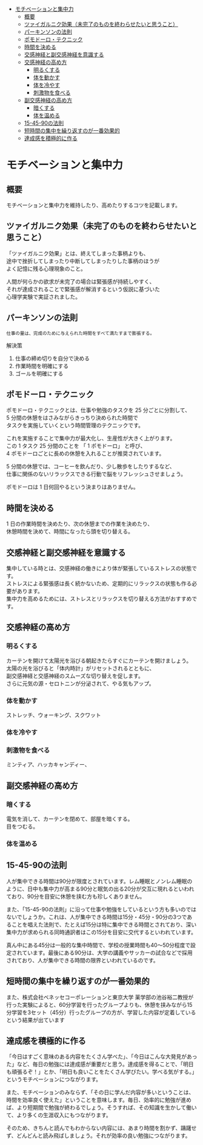 - [モチベーションと集中力](#モチベーションと集中力)
  - [概要](#概要)
  - [ツァイガルニク効果（未完了のものを終わらせたいと思うこと）](#ツァイガルニク効果未完了のものを終わらせたいと思うこと)
  - [パーキンソンの法則](#パーキンソンの法則)
  - [ポモドーロ・テクニック](#ポモドーロテクニック)
  - [時間を決める](#時間を決める)
  - [交感神経と副交感神経を意識する](#交感神経と副交感神経を意識する)
  - [交感神経の高め方](#交感神経の高め方)
    - [明るくする](#明るくする)
    - [体を動かす](#体を動かす)
    - [体を冷やす](#体を冷やす)
    - [刺激物を食べる](#刺激物を食べる)
  - [副交感神経の高め方](#副交感神経の高め方)
    - [暗くする](#暗くする)
    - [体を温める](#体を温める)
  - [15-45-90の法則](#15-45-90の法則)
  - [短時間の集中を繰り返すのが一番効果的](#短時間の集中を繰り返すのが一番効果的)
  - [達成感を積極的に作る](#達成感を積極的に作る)


# モチベーションと集中力

## 概要

モチベーションと集中力を維持したり、高めたりするコツを記載します。


## ツァイガルニク効果（未完了のものを終わらせたいと思うこと）

「ツァイガルニク効果」とは、終えてしまった事柄よりも、  
途中で挫折してしまったり中断してしまったりした事柄のほうが  
よく記憶に残る心理現象のこと。

人間が何らかの欲求が未完了の場合は緊張感が持続しやすく、  
それが達成されることで緊張感が解消するという仮説に基づいた  
心理学実験で実証されました。


## パーキンソンの法則

```
仕事の量は、完成のために与えられた時間をすべて満たすまで膨張する。
```

解決策

1. 仕事の締め切りを自分で決める
2. 作業時間を明確にする
3. ゴールを明確にする


## ポモドーロ・テクニック

ポモドーロ・テクニックとは、仕事や勉強のタスクを 25 分ごとに分割して、  
5 分間の休憩をはさみながらきっちり決められた時間で  
タスクを実施していくという時間管理のテクニックです。

これを実施することで集中力が最大化し、生産性が大きく上がります。  
この 1 タスク 25 分間のことを 「 1 ポモドーロ」 と呼び、  
4 ポモドーロごとに長めの休憩を入れることが推奨されています。

5 分間の休憩では、コーヒーを飲んだり、少し散歩をしたりするなど、  
仕事に関係のないリラックスできる行動で脳をリフレッシュさせましょう。

ポモドーロは 1 日何回やるという決まりはありません。


## 時間を決める

1 日の作業時間を決めたり、次の休憩までの作業を決めたり、  
休憩時間を決めて、時間になったら頭を切り替える。


## 交感神経と副交感神経を意識する

集中している時とは、交感神経の働きにより体が緊張しているストレスの状態です。  
ストレスによる緊張感は長く続かないため、定期的にリラックスの状態も作る必要があります。  
集中力を高めるためには、ストレスとリラックスを切り替える方法がおすすめです。


## 交感神経の高め方

### 明るくする

カーテンを開けて太陽光を浴びる朝起きたらすぐにカーテンを開けましょう。  
太陽の光を浴びると「体内時計」がリセットされるとともに、  
副交感神経と交感神経のスムーズな切り替えを促します。  
さらに元気の源・セロトニンが分泌されて、やる気もアップ。


### 体を動かす

ストレッチ、ウォーキング、スクワット


### 体を冷やす


### 刺激物を食べる

ミンティア、ハッカキャンディー、


## 副交感神経の高め方

### 暗くする

電気を消して、カーテンを閉めて、部屋を暗くする。  
目をつむる。


### 体を温める


## 15-45-90の法則

人が集中できる時間は90分が限度とされています。レム睡眠とノンレム睡眠のように、日中も集中力が高まる90分と眠気の出る20分が交互に現れるといわれており、90分を目安に休憩を挟む方も珍しくありません。

また、「15-45-90の法則」に沿って仕事や勉強をしているという方も多いのではないでしょうか。これは、人が集中できる時間は15分・45分・90分の3つであることを唱えた法則で、たとえば15分は特に集中できる時間とされており、深い集中力が求められる同時通訳者はこの15分を目安に交代するといわれています。

真ん中にある45分は一般的な集中時間で、学校の授業時間も40〜50分程度で設定されています。最後にある90分は、大学の講義やサッカーの試合などで採用されており、人が集中できる時間の限界といわれているのです。


## 短時間の集中を繰り返すのが一番効果的

また、株式会社ベネッセコーポレーションと東京大学 薬学部の池谷裕二教授が行った実験によると、60分学習を行ったグループよりも、休憩を挟みながら15分学習を3セット（45分）行ったグループの方が、学習した内容が定着しているという結果が出ています


## 達成感を積極的に作る

「今日はすごく意味のある内容をたくさん学べた」、「今日はこんな大発見があった」など、毎日の勉強には達成感が重要だと思う。達成感を得ることで、「明日も頑張るぞ！」とか、「明日も良いことをたくさん学びたい。学べる気がする。」というモチベーションにつながります。

また、モチベーションのみならず、「その日に学んだ内容が多いということは、時間を効率良く使えた」ということを意味します。毎日、効率的に勉強が進めば、より短期間で勉強が終わるでしょう。そうすれば、その知識を生かして働いて、より多くの生涯収入にもつながります。

そのため、きちんと読んでもわからない内容には、あまり時間を割かず、躊躇せず、どんどんと読み飛ばしましょう。それが効率の良い勉強につながります。


